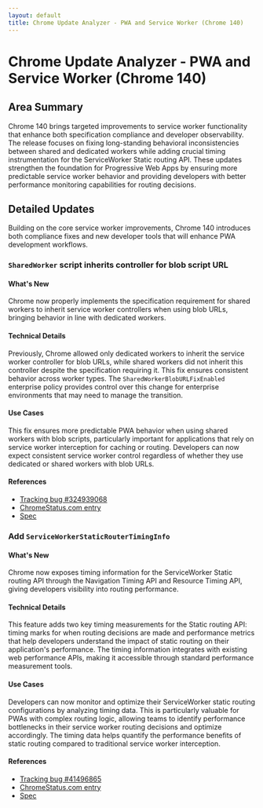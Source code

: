 ```yaml
---
layout: default
title: Chrome Update Analyzer - PWA and Service Worker (Chrome 140)
---
```


# Chrome Update Analyzer - PWA and Service Worker (Chrome 140)

## Area Summary

Chrome 140 brings targeted improvements to service worker functionality that enhance both specification compliance and developer observability. The release focuses on fixing long-standing behavioral inconsistencies between shared and dedicated workers while adding crucial timing instrumentation for the ServiceWorker Static routing API. These updates strengthen the foundation for Progressive Web Apps by ensuring more predictable service worker behavior and providing developers with better performance monitoring capabilities for routing decisions.

## Detailed Updates

Building on the core service worker improvements, Chrome 140 introduces both compliance fixes and new developer tools that will enhance PWA development workflows.

### `SharedWorker` script inherits controller for blob script URL

#### What's New
Chrome now properly implements the specification requirement for shared workers to inherit service worker controllers when using blob URLs, bringing behavior in line with dedicated workers.

#### Technical Details
Previously, Chrome allowed only dedicated workers to inherit the service worker controller for blob URLs, while shared workers did not inherit this controller despite the specification requiring it. This fix ensures consistent behavior across worker types. The `SharedWorkerBlobURLFixEnabled` enterprise policy provides control over this change for enterprise environments that may need to manage the transition.

#### Use Cases
This fix ensures more predictable PWA behavior when using shared workers with blob scripts, particularly important for applications that rely on service worker interception for caching or routing. Developers can now expect consistent service worker control regardless of whether they use dedicated or shared workers with blob URLs.

#### References
- [Tracking bug #324939068](https://issues.chromium.org/issues/324939068)
- [ChromeStatus.com entry](https://chromestatus.com/feature/5137897664806912)
- [Spec](https://w3c.github.io/ServiceWorker/#control-and-use-worker-client)

### Add `ServiceWorkerStaticRouterTimingInfo`

#### What's New
Chrome now exposes timing information for the ServiceWorker Static routing API through the Navigation Timing API and Resource Timing API, giving developers visibility into routing performance.

#### Technical Details
This feature adds two key timing measurements for the Static routing API: timing marks for when routing decisions are made and performance metrics that help developers understand the impact of static routing on their application's performance. The timing information integrates with existing web performance APIs, making it accessible through standard performance measurement tools.

#### Use Cases
Developers can now monitor and optimize their ServiceWorker static routing configurations by analyzing timing data. This is particularly valuable for PWAs with complex routing logic, allowing teams to identify performance bottlenecks in their service worker routing decisions and optimize accordingly. The timing data helps quantify the performance benefits of static routing compared to traditional service worker interception.

#### References
- [Tracking bug #41496865](https://issues.chromium.org/issues/41496865)
- [ChromeStatus.com entry](https://chromestatus.com/feature/6309742380318720)
- [Spec](https://github.com/w3c/ServiceWorker)
